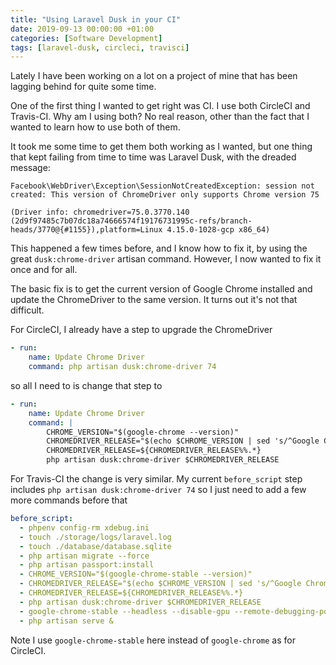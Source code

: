 ```yaml
---
title: "Using Laravel Dusk in your CI"
date: 2019-09-13 00:00:00 +01:00
categories: [Software Development]
tags: [laravel-dusk, circleci, travisci]
---
```


Lately I have been working on a lot on a project of mine that has been lagging behind for quite some time.

One of the first thing I wanted to get right was CI. I use both CircleCI and Travis-CI.
Why am I using both? No real reason, other than the fact that I wanted to learn how to use
both of them.

It took me some time to get them both working as I wanted, but one thing that kept
failing from time to time was Laravel Dusk, with the dreaded message:

```
Facebook\WebDriver\Exception\SessionNotCreatedException: session not created: This version of ChromeDriver only supports Chrome version 75
 
(Driver info: chromedriver=75.0.3770.140 (2d9f97485c7b07dc18a74666574f19176731995c-refs/branch-heads/3770@{#1155}),platform=Linux 4.15.0-1028-gcp x86_64)
```

This happened a few times before, and I know how to fix it, by using the great `dusk:chrome-driver` artisan command.
However, I now wanted to fix it once and for all.

The basic fix is to get the current version of Google Chrome installed and update the ChromeDriver to the same version.
It turns out it's not that difficult.

For CircleCI, I already have a step to upgrade the ChromeDriver

```yaml
- run:
    name: Update Chrome Driver
    command: php artisan dusk:chrome-driver 74
```

so all I need to is change that step to

```yaml
- run:
    name: Update Chrome Driver
    command: |
        CHROME_VERSION="$(google-chrome --version)"
        CHROMEDRIVER_RELEASE="$(echo $CHROME_VERSION | sed 's/^Google Chrome //')"
        CHROMEDRIVER_RELEASE=${CHROMEDRIVER_RELEASE%%.*}
        php artisan dusk:chrome-driver $CHROMEDRIVER_RELEASE
```

For Travis-CI the change is very similar. My current `before_script` step includes
`php artisan dusk:chrome-driver 74` so I just need to add a few more commands before that

```yaml
before_script:
  - phpenv config-rm xdebug.ini
  - touch ./storage/logs/laravel.log
  - touch ./database/database.sqlite
  - php artisan migrate --force
  - php artisan passport:install
  - CHROME_VERSION="$(google-chrome-stable --version)"
  - CHROMEDRIVER_RELEASE="$(echo $CHROME_VERSION | sed 's/^Google Chrome //')"
  - CHROMEDRIVER_RELEASE=${CHROMEDRIVER_RELEASE%%.*}
  - php artisan dusk:chrome-driver $CHROMEDRIVER_RELEASE
  - google-chrome-stable --headless --disable-gpu --remote-debugging-port=9222 http://localhost &
  - php artisan serve &
```

Note I use `google-chrome-stable` here instead of `google-chrome` as for CircleCI.
